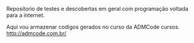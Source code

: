 Repositorio de testes e descobertas em geral com programação voltada
para a internet.

Aqui vou armazenar codigos gerados no curso da ADMCode cursos.
http://admcode.com.br/

